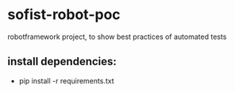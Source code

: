 # sofist-robot-poc
robotframework project, to show best practices of automated tests



## install dependencies:
- pip install -r requirements.txt
